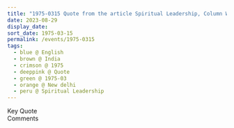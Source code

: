 ```yaml
---
title: "1975-0315 Quote from the article Spiritual Leadership, Column WORLD OF EVE, Eves Weekly, New Delhi, India"
date: 2023-08-29
display_date: 
sort_date: 1975-03-15
permalink: /events/1975-0315
tags:
  - blue @ English
  - brown @ India
  - crimson @ 1975
  - deeppink @ Quote
  - green @ 1975-03
  - orange @ New delhi
  - peru @ Spiritual Leadership
---
```


<wave-list>
  <list-title color="green" width="75">Key Quote</list-title>
  <list-item color="BlanchedAlmond"  width="200"></list-item>
  <list-item color="Lavender"></list-item>
  <list-item color="BlanchedAlmond"></list-item>
</wave-list>

<br>

<wave-list>
  <list-title color="green" width="75">Comments</list-title>
  <list-item color="BlanchedAlmond"  width="200"></list-item>
  <list-item color="Lavender"></list-item>
  <list-item color="BlanchedAlmond"></list-item>
</wave-list>